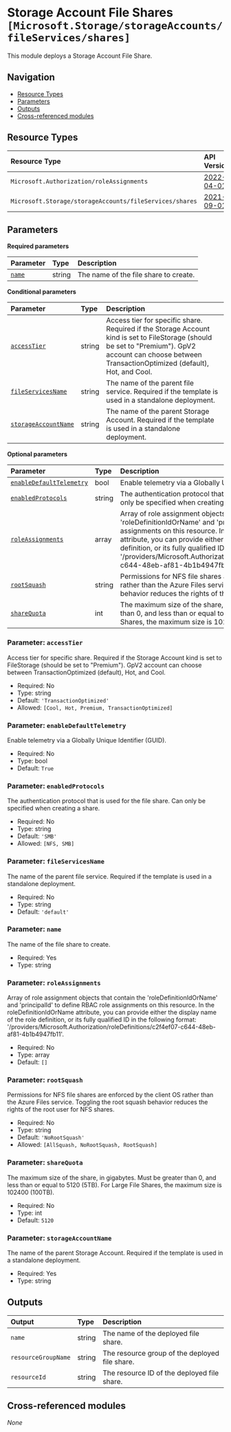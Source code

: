 # Storage Account File Shares `[Microsoft.Storage/storageAccounts/fileServices/shares]`

This module deploys a Storage Account File Share.

## Navigation

- [Resource Types](#Resource-Types)
- [Parameters](#Parameters)
- [Outputs](#Outputs)
- [Cross-referenced modules](#Cross-referenced-modules)

## Resource Types

| Resource Type | API Version |
| :-- | :-- |
| `Microsoft.Authorization/roleAssignments` | [2022-04-01](https://learn.microsoft.com/en-us/azure/templates/Microsoft.Authorization/2022-04-01/roleAssignments) |
| `Microsoft.Storage/storageAccounts/fileServices/shares` | [2021-09-01](https://learn.microsoft.com/en-us/azure/templates/Microsoft.Storage/2021-09-01/storageAccounts/fileServices/shares) |

## Parameters

**Required parameters**

| Parameter | Type | Description |
| :-- | :-- | :-- |
| [`name`](#parameter-name) | string | The name of the file share to create. |

**Conditional parameters**

| Parameter | Type | Description |
| :-- | :-- | :-- |
| [`accessTier`](#parameter-accesstier) | string | Access tier for specific share. Required if the Storage Account kind is set to FileStorage (should be set to "Premium"). GpV2 account can choose between TransactionOptimized (default), Hot, and Cool. |
| [`fileServicesName`](#parameter-fileservicesname) | string | The name of the parent file service. Required if the template is used in a standalone deployment. |
| [`storageAccountName`](#parameter-storageaccountname) | string | The name of the parent Storage Account. Required if the template is used in a standalone deployment. |

**Optional parameters**

| Parameter | Type | Description |
| :-- | :-- | :-- |
| [`enableDefaultTelemetry`](#parameter-enabledefaulttelemetry) | bool | Enable telemetry via a Globally Unique Identifier (GUID). |
| [`enabledProtocols`](#parameter-enabledprotocols) | string | The authentication protocol that is used for the file share. Can only be specified when creating a share. |
| [`roleAssignments`](#parameter-roleassignments) | array | Array of role assignment objects that contain the 'roleDefinitionIdOrName' and 'principalId' to define RBAC role assignments on this resource. In the roleDefinitionIdOrName attribute, you can provide either the display name of the role definition, or its fully qualified ID in the following format: '/providers/Microsoft.Authorization/roleDefinitions/c2f4ef07-c644-48eb-af81-4b1b4947fb11'. |
| [`rootSquash`](#parameter-rootsquash) | string | Permissions for NFS file shares are enforced by the client OS rather than the Azure Files service. Toggling the root squash behavior reduces the rights of the root user for NFS shares. |
| [`shareQuota`](#parameter-sharequota) | int | The maximum size of the share, in gigabytes. Must be greater than 0, and less than or equal to 5120 (5TB). For Large File Shares, the maximum size is 102400 (100TB). |

### Parameter: `accessTier`

Access tier for specific share. Required if the Storage Account kind is set to FileStorage (should be set to "Premium"). GpV2 account can choose between TransactionOptimized (default), Hot, and Cool.
- Required: No
- Type: string
- Default: `'TransactionOptimized'`
- Allowed: `[Cool, Hot, Premium, TransactionOptimized]`

### Parameter: `enableDefaultTelemetry`

Enable telemetry via a Globally Unique Identifier (GUID).
- Required: No
- Type: bool
- Default: `True`

### Parameter: `enabledProtocols`

The authentication protocol that is used for the file share. Can only be specified when creating a share.
- Required: No
- Type: string
- Default: `'SMB'`
- Allowed: `[NFS, SMB]`

### Parameter: `fileServicesName`

The name of the parent file service. Required if the template is used in a standalone deployment.
- Required: No
- Type: string
- Default: `'default'`

### Parameter: `name`

The name of the file share to create.
- Required: Yes
- Type: string

### Parameter: `roleAssignments`

Array of role assignment objects that contain the 'roleDefinitionIdOrName' and 'principalId' to define RBAC role assignments on this resource. In the roleDefinitionIdOrName attribute, you can provide either the display name of the role definition, or its fully qualified ID in the following format: '/providers/Microsoft.Authorization/roleDefinitions/c2f4ef07-c644-48eb-af81-4b1b4947fb11'.
- Required: No
- Type: array
- Default: `[]`

### Parameter: `rootSquash`

Permissions for NFS file shares are enforced by the client OS rather than the Azure Files service. Toggling the root squash behavior reduces the rights of the root user for NFS shares.
- Required: No
- Type: string
- Default: `'NoRootSquash'`
- Allowed: `[AllSquash, NoRootSquash, RootSquash]`

### Parameter: `shareQuota`

The maximum size of the share, in gigabytes. Must be greater than 0, and less than or equal to 5120 (5TB). For Large File Shares, the maximum size is 102400 (100TB).
- Required: No
- Type: int
- Default: `5120`

### Parameter: `storageAccountName`

The name of the parent Storage Account. Required if the template is used in a standalone deployment.
- Required: Yes
- Type: string


## Outputs

| Output | Type | Description |
| :-- | :-- | :-- |
| `name` | string | The name of the deployed file share. |
| `resourceGroupName` | string | The resource group of the deployed file share. |
| `resourceId` | string | The resource ID of the deployed file share. |

## Cross-referenced modules

_None_
